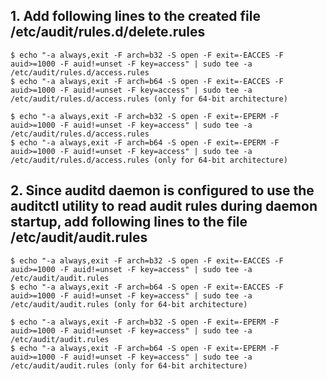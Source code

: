 ## 1. Add following lines to the created file /etc/audit/rules.d/delete.rules
    $ echo "-a always,exit -F arch=b32 -S open -F exit=-EACCES -F auid>=1000 -F auid!=unset -F key=access" | sudo tee -a /etc/audit/rules.d/access.rules
    $ echo "-a always,exit -F arch=b64 -S open -F exit=-EACCES -F auid>=1000 -F auid!=unset -F key=access" | sudo tee -a /etc/audit/rules.d/access.rules (only for 64-bit architecture)

    $ echo "-a always,exit -F arch=b32 -S open -F exit=-EPERM -F auid>=1000 -F auid!=unset -F key=access" | sudo tee -a /etc/audit/rules.d/access.rules
    $ echo "-a always,exit -F arch=b64 -S open -F exit=-EPERM -F auid>=1000 -F auid!=unset -F key=access" | sudo tee -a /etc/audit/rules.d/access.rules (only for 64-bit architecture)

## 2. Since auditd daemon is configured to use the auditctl utility to read audit rules during daemon startup, add following lines to the file /etc/audit/audit.rules
    $ echo "-a always,exit -F arch=b32 -S open -F exit=-EACCES -F auid>=1000 -F auid!=unset -F key=access" | sudo tee -a /etc/audit/audit.rules
    $ echo "-a always,exit -F arch=b64 -S open -F exit=-EACCES -F auid>=1000 -F auid!=unset -F key=access" | sudo tee -a /etc/audit/audit.rules (only for 64-bit architecture)

    $ echo "-a always,exit -F arch=b32 -S open -F exit=-EPERM -F auid>=1000 -F auid!=unset -F key=access" | sudo tee -a /etc/audit/audit.rules
    $ echo "-a always,exit -F arch=b64 -S open -F exit=-EPERM -F auid>=1000 -F auid!=unset -F key=access" | sudo tee -a /etc/audit/audit.rules (only for 64-bit architecture)
    
